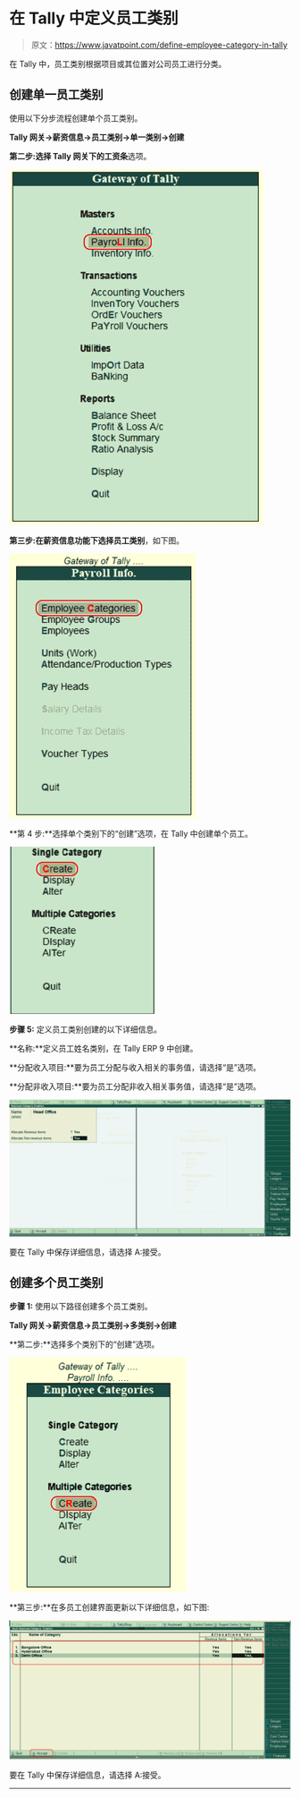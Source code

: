 # 在 Tally 中定义员工类别

> 原文：<https://www.javatpoint.com/define-employee-category-in-tally>

在 Tally 中，员工类别根据项目或其位置对公司员工进行分类。

## 创建单一员工类别

使用以下分步流程创建单个员工类别。

**Tally 网关→薪资信息→员工类别→单一类别→创建**

**第二步:**选择 Tally 网关下的**工资条**选项。

![Define Employee Category in Tally](img/c39df34b92727842f6d4f7c9d9891907.png)

**第三步:**在薪资信息功能下选择**员工类别**，如下图。

![Define Employee Category in Tally](img/7bf5a660b0050a80b7921fff4a12f8b2.png)

**第 4 步:**选择单个类别下的“创建”选项，在 Tally 中创建单个员工。

![Define Employee Category in Tally](img/75c34fc952abaf43eec88ad3258b4704.png)

**步骤 5:** 定义员工类别创建的以下详细信息。

**名称:**定义员工姓名类别，在 Tally ERP 9 中创建。

**分配收入项目:**要为员工分配与收入相关的事务值，请选择“是”选项。

**分配非收入项目:**要为员工分配非收入相关事务值，请选择“是”选项。

![Define Employee Category in Tally](img/79a0bfcbf721bb0f5eb25aa0f22d6d57.png)

要在 Tally 中保存详细信息，请选择 A:接受。

## 创建多个员工类别

**步骤 1:** 使用以下路径创建多个员工类别。

**Tally 网关→薪资信息→员工类别→多类别→创建**

**第二步:**选择多个类别下的“创建”选项。

![Define Employee Category in Tally](img/da66f496f7b1d988fe584317ae780987.png)

**第三步:**在多员工创建界面更新以下详细信息，如下图:

![Define Employee Category in Tally](img/786c87dd7a18ec52ce35f76e1b293979.png)

要在 Tally 中保存详细信息，请选择 A:接受。

* * *